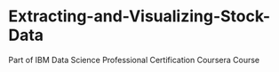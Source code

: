 # Extracting-and-Visualizing-Stock-Data
Part of IBM Data Science Professional Certification Coursera Course
